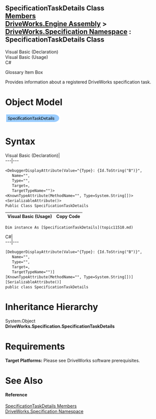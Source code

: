 SpecificationTaskDetails Class   
[Members](topic11511.md)   
[DriveWorks.Engine Assembly](topic2156.md) > [DriveWorks.Specification Namespace](topic10764.md) : SpecificationTaskDetails Class  
---  
  
Visual Basic (Declaration)    
Visual Basic (Usage)    
C# 

Glossary Item Box

Provides information about a registered DriveWorks specification task. 

# Object Model

![](dotnetdiagramimages/image586.png)

# Syntax

Visual Basic (Declaration)|   
---|---  
      
    
    <DebuggerDisplayAttribute(Value="{Type}: {Id.ToString("B")}", 
       Name="", 
       Type="", 
       Target=, 
       TargetTypeName="")>
    <KnownTypeAttribute(MethodName="", Type=System.String[])>
    <SerializableAttribute()>
    Public Class SpecificationTaskDetails   
  
Visual Basic (Usage)| Copy Code  
---|---  
      
    
    Dim instance As [SpecificationTaskDetails](topic11510.md)  
  
C#|   
---|---  
      
    
    [DebuggerDisplayAttribute(Value="{Type}: {Id.ToString("B")}", 
       Name="", 
       Type="", 
       Target=, 
       TargetTypeName="")]
    [KnownTypeAttribute(MethodName="", Type=System.String[])]
    [SerializableAttribute()]
    public class SpecificationTaskDetails   
  
# Inheritance Hierarchy

System.Object  
**DriveWorks.Specification.SpecificationTaskDetails**  


# Requirements

**Target Platforms:** Please see DriveWorks software prerequisites.

# See Also

#### Reference

[SpecificationTaskDetails Members](topic11511.md)   
[DriveWorks.Specification Namespace](topic10764.md)


